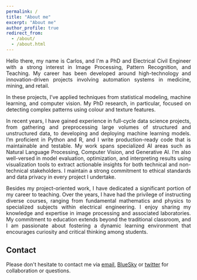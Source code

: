 ```yaml
---
permalink: /
title: "About me"
excerpt: "About me"
author_profile: true
redirect_from: 
  - /about/
  - /about.html
---
```


<div style="text-align: justify;">
  <p>Hello there, my name is Carlos, and I'm a PhD and Electrical Civil Engineer with a strong interest in Image Processing, Pattern Recognition, and Teaching. My career has been developed around high-technology and innovation-driven projects involving automation systems in medicine, mining, and retail.</p>

  <p>In these projects, I’ve applied techniques from statistical modeling, machine learning, and computer vision. My PhD research, in particular, focused on detecting complex patterns using colour and texture features.</p>

  <p>In recent years, I have gained experience in full-cycle data science projects, from gathering and preprocessing large volumes of structured and unstructured data, to developing and deploying machine learning models. I’m proficient in Python and R, and I write production-ready code that is maintainable and testable. My work spans specialized AI areas such as Natural Language Processing, Computer Vision, and Generative AI. I’m also well-versed in model evaluation, optimization, and interpreting results using visualization tools to extract actionable insights for both technical and non-technical stakeholders. I maintain a strong commitment to ethical standards and data privacy in every project I undertake.</p>
  
  <p>Besides my project-oriented work, I have dedicated a significant portion of my career to teaching. Over the years, I have had the privilege of instructing diverse courses, ranging from fundamental mathematics and physics to specialized subjects within electrical engineering. I enjoy sharing my knowledge and expertise in image processing and associated laboratories. My commitment to education extends beyond the traditional classroom, and I am passionate about fostering a dynamic learning environment that encourages curiosity and critical thinking among students.</p>
</div>


## Contact

Please don't hesitate to contact me via [email](mailto:carlosnavarroc@uchile.cl), [BlueSky](https://bsky.app/profile/carlosnavarroc.github.io)  or [twitter](https://twitter.com/CarlosFNavarroC) for collaboration or questions.

